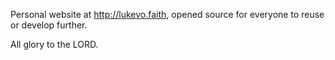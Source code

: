 Personal website at http://lukevo.faith, opened source for everyone to reuse or develop further.

All glory to the LORD.
